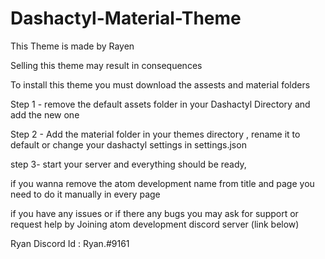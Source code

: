 # Dashactyl-Material-Theme

This Theme is made by Rayen

Selling this theme may result in consequences

To install this theme you must download the assests and material folders

Step 1 - remove the default assets folder in your Dashactyl Directory and add the new one 

Step 2 - Add the material folder in your themes directory , rename it to default or change your dashactyl settings in settings.json

step 3- start your server and everything should be ready, 

if you wanna remove the atom development name from title and page you need to do it manually in every page

if you have any issues or if there any bugs you may ask for support or request help by Joining atom development discord server (link below) 


Ryan Discord Id : Ryan.#9161
